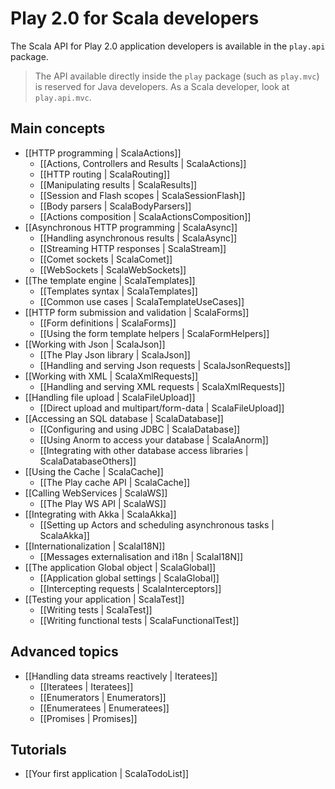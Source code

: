 # Play 2.0 for Scala developers

The Scala API for Play 2.0 application developers is available in the `play.api` package. 

> The API available directly inside the `play` package (such as `play.mvc`) is reserved for Java developers. As a Scala developer, look at `play.api.mvc`.

## Main concepts

- [[HTTP programming | ScalaActions]]
    - [[Actions, Controllers and Results | ScalaActions]]
    - [[HTTP routing | ScalaRouting]]
    - [[Manipulating results | ScalaResults]]
    - [[Session and Flash scopes | ScalaSessionFlash]]
    - [[Body parsers | ScalaBodyParsers]]
    - [[Actions composition | ScalaActionsComposition]]
- [[Asynchronous HTTP programming | ScalaAsync]]
    - [[Handling asynchronous results | ScalaAsync]]
    - [[Streaming HTTP responses | ScalaStream]]
    - [[Comet sockets | ScalaComet]]
    - [[WebSockets | ScalaWebSockets]]
- [[The template engine | ScalaTemplates]]
    - [[Templates syntax | ScalaTemplates]]
    - [[Common use cases | ScalaTemplateUseCases]]
- [[HTTP form submission and validation | ScalaForms]]
    - [[Form definitions | ScalaForms]]
    - [[Using the form template helpers | ScalaFormHelpers]]
- [[Working with Json | ScalaJson]]
    - [[The Play Json library | ScalaJson]]
    - [[Handling and serving Json requests | ScalaJsonRequests]]
- [[Working with XML | ScalaXmlRequests]]
    - [[Handling and serving XML requests | ScalaXmlRequests]]
- [[Handling file upload | ScalaFileUpload]]
    - [[Direct upload and multipart/form-data | ScalaFileUpload]]
- [[Accessing an SQL database | ScalaDatabase]]
    - [[Configuring and using JDBC | ScalaDatabase]]
    - [[Using Anorm to access your database | ScalaAnorm]]
    - [[Integrating with other database access libraries | ScalaDatabaseOthers]]
- [[Using the Cache | ScalaCache]]
    - [[The Play cache API | ScalaCache]]
- [[Calling WebServices | ScalaWS]]
    - [[The Play WS API  | ScalaWS]]
- [[Integrating with Akka | ScalaAkka]]
    - [[Setting up Actors and scheduling asynchronous tasks | ScalaAkka]]
- [[Internationalization | ScalaI18N]]
    - [[Messages externalisation and i18n | ScalaI18N]]
- [[The application Global object | ScalaGlobal]]
    - [[Application global settings | ScalaGlobal]]
    - [[Intercepting requests | ScalaInterceptors]]
- [[Testing your application | ScalaTest]]
    - [[Writing tests | ScalaTest]]
    - [[Writing functional tests | ScalaFunctionalTest]]
    
## Advanced topics

- [[Handling data streams reactively | Iteratees]]
    - [[Iteratees | Iteratees]]
    - [[Enumerators | Enumerators]]
    - [[Enumeratees | Enumeratees]]
    - [[Promises | Promises]]

## Tutorials

- [[Your first application | ScalaTodoList]]

